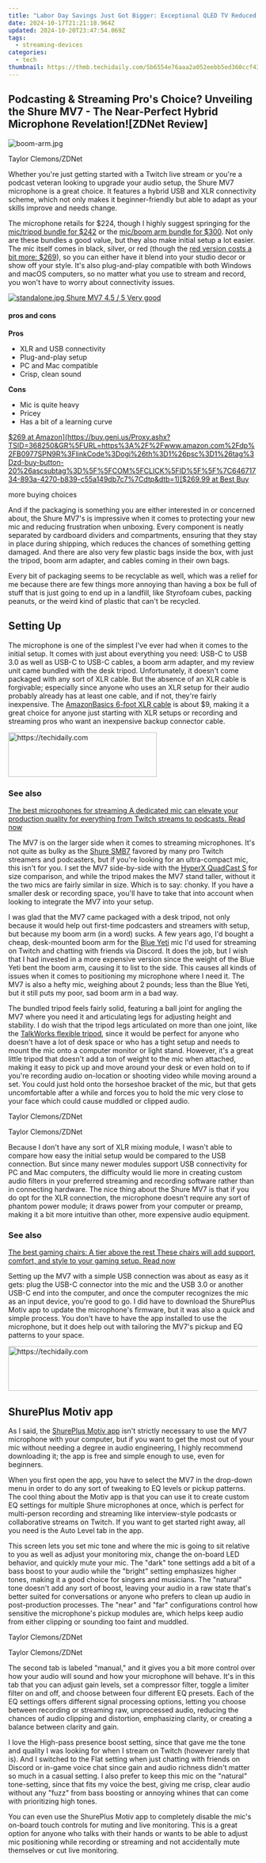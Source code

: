 ```yaml
---
title: "Labor Day Savings Just Got Bigger: Exceptional QLED TV Reduced by $1,000 – Find Out Which Model It Is Today!"
date: 2024-10-17T21:21:18.964Z
updated: 2024-10-20T23:47:54.069Z
tags:
  - streaming-devices
categories:
  - tech
thumbnail: https://thmb.techidaily.com/5b6554e76aaa2a052eebb5ed360ccf43529d16f47d56cedf742a90d738a59cc9.jpg
---
```


## Podcasting & Streaming Pro's Choice? Unveiling the Shure MV7 - The Near-Perfect Hybrid Microphone Revelation![ZDNet Review]

![boom-arm.jpg](https://www.zdnet.com/a/img/resize/174c9f67744aad1077d438eab286f5ae3341b6dc/2022/03/15/5a07436c-2f97-429e-87ae-ab424dfcbdea/boom-arm.jpg?auto=webp&width=1280)

Taylor Clemons/ZDNet

Whether you're just getting started with a Twitch live stream or you're a podcast veteran looking to upgrade your audio setup, the Shure MV7 microphone is a great choice. It features a hybrid USB and XLR connectivity scheme, which not only makes it beginner-friendly but able to adapt as your skills improve and needs change. 

The microphone retails for $224, though I highly suggest springing for the [mic/tripod bundle for $242](https://buy.geni.us/Proxy.ashx?TSID=368250&GR%5FURL=https%3A%2F%2Fwww.amazon.com%2FShure-Microphone-Podcasting-Voice-Isolating-Technology%2Fdp%2FB0977SPN9R%3Ftag%3Dzd-buy-button-20%26ascsubtag%3D%5F%5FCOM%5FCLICK%5FID%5F%5F%7C64671734-893a-4270-b839-c55a149db7c7%7Cdtp&dtb=1) or the [mic/boom arm bundle for $300](https://go.shopyourlikes.com/pi/e9c0cba46d2085221b33df0f47a00ef4c8c15394?afId=614548&afCampaignId=zd-%5F%5FCOM%5FCLICK%5FID%5F%5F-dtp&afCreativeId=2993&afPlacementId=2). Not only are these bundles a good value, but they also make initial setup a lot easier. The mic itself comes in black, silver, or red (though the [red version costs a bit more: $269](https://www.shure.com/en-US/products/microphones/mv7)), so you can either have it blend into your studio decor or show off your style. It's also plug-and-play compatible with both Windows and macOS computers, so no matter what you use to stream and record, you won't have to worry about connectivity issues.

[![standalone.jpg](https://www.zdnet.com/a/img/2022/03/15/51bf5d2e-2e42-407c-8714-c3c84a7ff13a/standalone.jpg) Shure MV7 4.5 / 5  Very good](https://buy.geni.us/Proxy.ashx?TSID=368250&GR%5FURL=https%3A%2F%2Fwww.amazon.com%2Fdp%2FB0977SPN9R%3FlinkCode%3Dogi%26th%3D1%26psc%3D1%26tag%3Dzd-buy-button-20%26ascsubtag%3D%5F%5FCOM%5FCLICK%5FID%5F%5F%7C64671734-893a-4270-b839-c55a149db7c7%7Cdtp&dtb=1) 

#### pros and cons

**Pros** 
* XLR and USB connectivity
* Plug-and-play setup
* PC and Mac compatible
* Crisp, clean sound

**Cons** 
* Mic is quite heavy
* Pricey
* Has a bit of a learning curve

[$269 at Amazon](https://buy.geni.us/Proxy.ashx?TSID=368250&GR%5FURL=https%3A%2F%2Fwww.amazon.com%2Fdp%2FB0977SPN9R%3FlinkCode%3Dogi%26th%3D1%26psc%3D1%26tag%3Dzd-buy-button-20%26ascsubtag%3D%5F%5FCOM%5FCLICK%5FID%5F%5F%7C64671734-893a-4270-b839-c55a149db7c7%7Cdtp&dtb=1)[$269.99 at Best Buy](https://shop-links.co/link/?url=https%3A%2F%2Fbestbuy.7tiv.net%2Fc%2F376373%2F633495%2F10014%3Fprodsku%3D6470594%26u%3Dhttp%253A%252F%252Fwww.bestbuy.com%252Fsite%252F-%252F6470594.p%253Fcmp%253DRMX&publisher_slug=itechdaily19598&exclusive=1)

more buying choices 

And if the packaging is something you are either interested in or concerned about, the Shure MV7's is impressive when it comes to protecting your new mic and reducing frustration when unboxing. Every component is neatly separated by cardboard dividers and compartments, ensuring that they stay in place during shipping, which reduces the chances of something getting damaged. And there are also very few plastic bags inside the box, with just the tripod, boom arm adapter, and cables coming in their own bags. 

Every bit of packaging seems to be recyclable as well, which was a relief for me because there are few things more annoying than having a box be full of stuff that is just going to end up in a landfill, like Styrofoam cubes, packing peanuts, or the weird kind of plastic that can't be recycled. 

## Setting Up

The microphone is one of the simplest I've ever had when it comes to the initial setup. It comes with just about everything you need: USB-C to USB 3.0 as well as USB-C to USB-C cables, a boom arm adapter, and my review unit came bundled with the desk tripod. Unfortunately, it doesn't come packaged with any sort of XLR cable. But the absence of an XLR cable is forgivable; especially since anyone who uses an XLR setup for their audio probably already has at least one cable, and if not, they're fairly inexpensive. The [AmazonBasics 6-foot XLR cable](https://buy.geni.us/Proxy.ashx?TSID=368250&GR%5FURL=https%3A%2F%2Fwww.amazon.com%2FAmazonBasics-Male-Female-Microphone-Cable%2Fdp%2FB01JNLTTKS%3Ftag%3Dzd-buy-button-20%26ascsubtag%3D%5F%5FCOM%5FCLICK%5FID%5F%5F%7C64671734-893a-4270-b839-c55a149db7c7%7Cdtp&dtb=1) is about $9, making it a great choice for anyone just starting with XLR setups or recording and streaming pros who want an inexpensive backup connector cable. 

<!-- affiliate ads begin -->
<a href="https://aligracehair.sjv.io/c/5597632/1934138/19272" target="_top" id="1934138">
  <img src="//a.impactradius-go.com/display-ad/19272-1934138" border="0" alt="https://techidaily.com" width="300" height="90"/>
</a>
<img height="0" width="0" src="https://aligracehair.sjv.io/i/5597632/1934138/19272" style="position:absolute;visibility:hidden;" border="0" />
<!-- affiliate ads end -->

### See also

[The best microphones for streaming A dedicated mic can elevate your production quality for everything from Twitch streams to podcasts.  Read now](https://www.zdnet.com/article/best-streaming-mic/)

The MV7 is on the larger side when it comes to streaming microphones. It's not quite as bulky as the [Shure SMB7](https://buy.geni.us/Proxy.ashx?TSID=368250&GR%5FURL=https%3A%2F%2Fwww.amazon.com%2FShure-SM7B-Cardioid-Dynamic-Microphone%2Fdp%2FB0002E4Z8M%3Ftag%3Dzd-buy-button-20%26ascsubtag%3D%5F%5FCOM%5FCLICK%5FID%5F%5F%7C64671734-893a-4270-b839-c55a149db7c7%7Cdtp&dtb=1) favored by many pro Twitch streamers and podcasters, but if you're looking for an ultra-compact mic, this isn't for you. I set the MV7 side-by-side with the [HyperX QuadCast S](https://buy.geni.us/Proxy.ashx?TSID=368250&GR%5FURL=https%3A%2F%2Fwww.amazon.com%2FHyperX-QuadCast-Condenser-Microphone-Anti-Vibration%2Fdp%2FB08G8WH435%3Ftag%3Dzd-buy-button-20%26ascsubtag%3D%5F%5FCOM%5FCLICK%5FID%5F%5F%7C64671734-893a-4270-b839-c55a149db7c7%7Cdtp&dtb=1) for size comparison, and while the tripod makes the MV7 stand taller, without it the two mics are fairly similar in size. Which is to say: chonky. If you have a smaller desk or recording space, you'll have to take that into account when looking to integrate the MV7 into your setup.

I was glad that the MV7 came packaged with a desk tripod, not only because it would help out first-time podcasters and streamers with setup, but because my boom arm (in a word) sucks. A few years ago, I'd bought a cheap, desk-mounted boom arm for the [Blue Yeti](https://buy.geni.us/Proxy.ashx?TSID=368250&GR%5FURL=https%3A%2F%2Fwww.amazon.com%2FRecording-Streaming-Patterns-Headphone-Adjustable%2Fdp%2FB002VA464S%3Ftag%3Dzd-buy-button-20%26ascsubtag%3D%5F%5FCOM%5FCLICK%5FID%5F%5F%7C64671734-893a-4270-b839-c55a149db7c7%7Cdtp&dtb=1) mic I'd used for streaming on Twitch and chatting with friends via Discord. It does the job, but I wish that I had invested in a more expensive version since the weight of the Blue Yeti bent the boom arm, causing it to list to the side. This causes all kinds of issues when it comes to positioning my microphone where I need it. The MV7 is also a hefty mic, weighing about 2 pounds; less than the Blue Yeti, but it still puts my poor, sad boom arm in a bad way.

The bundled tripod feels fairly solid, featuring a ball joint for angling the MV7 where you need it and articulating legs for adjusting height and stability. I do wish that the tripod legs articulated on more than one joint, like the [TalkWorks flexible tripod](https://buy.geni.us/Proxy.ashx?TSID=368250&GR%5FURL=https%3A%2F%2Fwww.amazon.com%2FPhone-Tripod-iPhone-TalkWorks-Adjustable%2Fdp%2FB0852K8KD7%3Ftag%3Dzd-buy-button-20%26ascsubtag%3D%5F%5FCOM%5FCLICK%5FID%5F%5F%7C64671734-893a-4270-b839-c55a149db7c7%7Cdtp&dtb=1), since it would be perfect for anyone who doesn't have a lot of desk space or who has a tight setup and needs to mount the mic onto a computer monitor or light stand. However, it's a great little tripod that doesn't add a ton of weight to the mic when attached, making it easy to pick up and move around your desk or even hold on to if you're recording audio on-location or shooting video while moving around a set. You could just hold onto the horseshoe bracket of the mic, but that gets uncomfortable after a while and forces you to hold the mic very close to your face which could cause muddled or clipped audio.

Taylor Clemons/ZDNet

Taylor Clemons/ZDNet

Because I don't have any sort of XLR mixing module, I wasn't able to compare how easy the initial setup would be compared to the USB connection. But since many newer modules support USB connectivity for PC and Mac computers, the difficulty would lie more in creating custom audio filters in your preferred streaming and recording software rather than in connecting hardware. The nice thing about the Shure MV7 is that if you do opt for the XLR connection, the microphone doesn't require any sort of phantom power module; it draws power from your computer or preamp, making it a bit more intuitive than other, more expensive audio equipment. 

### See also

[The best gaming chairs: A tier above the rest These chairs will add support, comfort, and style to your gaming setup.  Read now](https://www.zdnet.com/article/best-gaming-chair/)

Setting up the MV7 with a simple USB connection was about as easy as it gets: plug the USB-C connector into the mic and the USB 3.0 or another USB-C end into the computer, and once the computer recognizes the mic as an input device, you're good to go. I did have to download the ShurePlus Motiv app to update the microphone's firmware, but it was also a quick and simple process. You don't have to have the app installed to use the microphone, but it does help out with tailoring the MV7's pickup and EQ patterns to your space.

<!-- affiliate ads begin -->
<a href="https://appsumo.8odi.net/c/5597632/2043617/7443" target="_top" id="2043617">
  <img src="//a.impactradius-go.com/display-ad/7443-2043617" border="0" alt="https://techidaily.com" width="728" height="90"/>
</a>
<img height="0" width="0" src="https://appsumo.8odi.net/i/5597632/2043617/7443" style="position:absolute;visibility:hidden;" border="0" />
<!-- affiliate ads end -->

## ShurePlus Motiv app

As I said, the [ShurePlus Motiv app](https://www.shure.com/en-US/products/software/shure%5Fplus%5Fmotiv%5Fdesktop) isn't strictly necessary to use the MV7 microphone with your computer, but if you want to get the most out of your mic without needing a degree in audio engineering, I highly recommend downloading it; the app is free and simple enough to use, even for beginners. 

When you first open the app, you have to select the MV7 in the drop-down menu in order to do any sort of tweaking to EQ levels or pickup patterns. The cool thing about the Motiv app is that you can use it to create custom EQ settings for multiple Shure microphones at once, which is perfect for multi-person recording and streaming like interview-style podcasts or collaborative streams on Twitch. If you want to get started right away, all you need is the Auto Level tab in the app. 

This screen lets you set mic tone and where the mic is going to sit relative to you as well as adjust your monitoring mix, change the on-board LED behavior, and quickly mute your mic. The "dark" tone settings add a bit of a bass boost to your audio while the "bright" setting emphasizes higher tones, making it a good choice for singers and musicians. The "natural" tone doesn't add any sort of boost, leaving your audio in a raw state that's better suited for conversations or anyone who prefers to clean up audio in post-production processes. The "near" and "far" configurations control how sensitive the microphone's pickup modules are, which helps keep audio from either clipping or sounding too faint and muddled.

Taylor Clemons/ZDNet

Taylor Clemons/ZDNet

The second tab is labeled "manual," and it gives you a bit more control over how your audio will sound and how your microphone will behave. It's in this tab that you can adjust gain levels, set a compressor filter, toggle a limiter filter on and off, and choose between four different EQ presets. Each of the EQ settings offers different signal processing options, letting you choose between recording or streaming raw, unprocessed audio, reducing the chances of audio clipping and distortion, emphasizing clarity, or creating a balance between clarity and gain. 

I love the High-pass presence boost setting, since that gave me the tone and quality I was looking for when I stream on Twitch (however rarely that is). And I switched to the Flat setting when just chatting with friends on Discord or in-game voice chat since gain and audio richness didn't matter so much in a casual setting. I also prefer to keep this mic on the "natural" tone-setting, since that fits my voice the best, giving me crisp, clear audio without any "fuzz" from bass boosting or annoying whines that can come with prioritizing high tones.

You can even use the ShurePlus Motiv app to completely disable the mic's on-board touch controls for muting and live monitoring. This is a great option for anyone who talks with their hands or wants to be able to adjust mic positioning while recording or streaming and not accidentally mute themselves or cut live monitoring.

<!-- affiliate ads begin -->
<span id="1977028">
					<video width="128" height="480" style="cursor:pointer"
           poster="//a.impactradius-go.com/display-clicktoplayimage/1977028.png"
           onclick="if(!this.playClicked){this.play();this.setAttribute('controls',true);this.playClicked=true;}">
	   <source src="//a.impactradius-go.com/display-ad/22993-1977028">
	   <img src="//a.impactradius-go.com/display-clicktoplayimage/1977028.png" style="border: none; height: 100%; width: 100%; object-fit: contain">
	</video>
	<div style="width:80px;text-align:center"><a href="javascript:window.open(decodeURIComponent('https%3A%2F%2Fhomestyler.sjv.io%2Fc%2F5597632%2F1977028%2F22993'), '_blank');void(0);">Click here</a></div>
</span>
<img height="0" width="0" src="https://imp.pxf.io/i/5597632/1977028/22993" style="position:absolute;visibility:hidden;" border="0" />
<!-- affiliate ads end -->

## Recording and live streaming

Taylor Clemons/ZDNet

The MV7 is a delight to use for both recording and live streaming. Once I got everything how I wanted it in the ShurePlus Motiv app, I really didn't need to do a whole lot within either [Streamlabs OBS](https://streamlabs.com/) or [Audacity](https://www.audacityteam.org/) to get clean, clear audio. The pickup modules do an excellent job of singling out your voice or instrument and rejecting just about any background noise. There is also very, very little white noise "hiss" during dead air, which is not only annoying to work around and for an audience to listen to, it gives any recording or live stream an air of being amateur quality. 

Within Streamlabs OBS, the only additional audio processing or filter I needed was a noise gate that further reduced the chances of random background noise being picked up by the microphone; which was very helpful for when my cats decided to body-slam open my office door and scream-cry at me for shrimp treats mid-stream. The MV7 also did very well when recording music with Audacity, picking up clean, crisp sound with very little distortion or "fuzz".

My office doesn't have any sort of acoustic treatments like foam sound absorbers or bass traps, and I was concerned any recorded or live audio would have that odd, almost echo-y sound that happens in rooms without anything to absorb sound that bounces around the walls, floor, and ceiling. But I was pleasantly surprised to find that the audio had a studio-quality feel to it, sounding as though I had a professionally treated space even though I'm just some guy extolling the virtues of the [Carmilla web series](https://www.youtube.com/c/KindaTV/playlists?view=50&sort=dd&shelf%5Fid=8) while playing [I'm on Observation Duty](https://store.steampowered.com/app/1046820/Im%5Fon%5FObservation%5FDuty/) to an audience of about 3 at any given time or noodling around on a beat-up 6-string acoustic guitar I bought for $10 at Goodwill 6 years ago. 

The on-board touch controls were also a godsend during streaming for quick-muting the mic or adjusting the monitoring mix, saving me the hassle of having to tab out of my game to fiddle with settings within the Motiv app or toggle the mute button on and off. They are a little finnicky though, so you may have to poke at the mute button two or three times before it actually cuts the mic.

[Shure MV7 $269 at Amazon](https://buy.geni.us/Proxy.ashx?TSID=368250&GR%5FURL=https%3A%2F%2Fwww.amazon.com%2Fdp%2FB0977SPN9R%3FlinkCode%3Dogi%26th%3D1%26psc%3D1%26tag%3Dzd-buy-button-20%26ascsubtag%3D%5F%5FCOM%5FCLICK%5FID%5F%5F%7C64671734-893a-4270-b839-c55a149db7c7%7Cdtp&dtb=1)

<!-- affiliate ads begin -->
<span id="1982462">
					<video width="576" height="240" style="cursor:pointer"
           poster="//a.impactradius-go.com/display-clicktoplayimage/1982462.png"
           onclick="if(!this.playClicked){this.play();this.setAttribute('controls',true);this.playClicked=true;}">
	   <source src="//a.impactradius-go.com/display-ad/22993-1982462">
	   <img src="//a.impactradius-go.com/display-clicktoplayimage/1982462.png" style="border: none; height: 100%; width: 100%; object-fit: contain">
	</video>
	<div style="width:360px;text-align:center"><a href="javascript:window.open(decodeURIComponent('https%3A%2F%2Fhomestyler.sjv.io%2Fc%2F5597632%2F1982462%2F22993'), '_blank');void(0);">Click here</a></div>
</span>
<img height="0" width="0" src="https://imp.pxf.io/i/5597632/1982462/22993" style="position:absolute;visibility:hidden;" border="0" />
<!-- affiliate ads end -->

## Conclusions

If you're an absolute newbie when it comes to recording or streaming, there are simpler, more budget-friendly options out there for USB microphones for you to cut your teeth on. However, the Shure MV7 is an almost perfect option for anyone who is willing to invest a bit more money into a quality microphone for pro-quality audio. 

And with the XLR connection option, this microphone is designed to adapt with you as your skills improve and audience grows; this makes the MV7 exceptionally valuable for smaller podcast productions that don't have large equipment budgets or Twitch streamers who want a microphone that will last them for years to come. 

This microphone does have its downsides (it's heavy and expensive), but they're so small as to be almost negligible; and the intuitive design of both the microphone and companion app coupled with the plug-and-play USB connectivity far outweigh any limitations you may find.

#### **ZDNET** Recommends

[The best smartwatches you can buy: Apple, Samsung, Google, and more compared](https://www.zdnet.com/article/best-smartwatch/ "The best smartwatches you can buy: Apple, Samsung, Google, and more compared")

[The 5 best VPN services (and tips to choose the right one for you)](https://www.zdnet.com/article/best-vpn/ "The 5 best VPN services (and tips to choose the right one for you)")

[The best Android phones you can buy (including a surprise pick)](https://www.zdnet.com/article/best-android-phone/ "The best Android phones you can buy (including a surprise pick)")

[The best robot vacuum and mop combos (and if they're worth the money)](https://www.zdnet.com/article/best-robot-vacuum-mop/ "The best robot vacuum and mop combos (and if they're worth the money)")

* [The best smartwatches you can buy: Apple, Samsung, Google, and more compared](https://www.zdnet.com/article/best-smartwatch/ "The best smartwatches you can buy: Apple, Samsung, Google, and more compared")
* [The 5 best VPN services (and tips to choose the right one for you)](https://www.zdnet.com/article/best-vpn/ "The 5 best VPN services (and tips to choose the right one for you)")
* [The best Android phones you can buy (including a surprise pick)](https://www.zdnet.com/article/best-android-phone/ "The best Android phones you can buy (including a surprise pick)")
* [The best robot vacuum and mop combos (and if they're worth the money)](https://www.zdnet.com/article/best-robot-vacuum-mop/ "The best robot vacuum and mop combos (and if they're worth the money)")

<ins class="adsbygoogle"
     style="display:block"
     data-ad-format="autorelaxed"
     data-ad-client="ca-pub-7571918770474297"
     data-ad-slot="1223367746"></ins>

<ins class="adsbygoogle"
     style="display:block"
     data-ad-client="ca-pub-7571918770474297"
     data-ad-slot="8358498916"
     data-ad-format="auto"
     data-full-width-responsive="true"></ins>

<span class="atpl-alsoreadstyle">Also read:</span>
<div><ul>
<li><a href="https://screen-video-capture.techidaily.com/new-echoes-unleashed-exploring-sound-with-mac-for-2024/"><u>[New] Echoes Unleashed Exploring Sound with Mac for 2024</u></a></li>
<li><a href="https://extra-skills.techidaily.com/2024-approved-speed-up-your-iphone-photography-with-time-lapses/"><u>2024 Approved Speed Up Your iPhone Photography with Time-Lapses</u></a></li>
<li><a href="https://hardware-reviews.techidaily.com/bridging-the-gap-the-ongoing-effort-by-google-for-seamless-text-communication-between-iphones-and-android-devices/"><u>Bridging the Gap: The Ongoing Effort by Google for Seamless Text Communication Between iPhones & Android Devices</u></a></li>
<li><a href="https://hardware-reviews.techidaily.com/comparing-the-pixel-9-pixel/"><u>Comparing the Pixel 9, Pixel</u></a></li>
<li><a href="https://hardware-reviews.techidaily.com/cross-platform-collaboration-enhanced-share-files-from-android-to-windows-easily/"><u>Cross-Platform Collaboration Enhanced: Share Files From Android to Windows Easily</u></a></li>
<li><a href="https://hardware-reviews.techidaily.com/discover-magsafe-charging-beyond-iphone-enhanced-power-experience-with-android-devices/"><u>Discover MagSafe Charging Beyond iPhone: Enhanced Power Experience with Android Devices</u></a></li>
<li><a href="https://hardware-reviews.techidaily.com/discover-the-ultimate-7-alternative-android-interfaces/"><u>Discover the Ultimate 7 Alternative Android Interfaces</u></a></li>
<li><a href="https://hardware-reviews.techidaily.com/easy-methods-for-relocating-apps-onto-external-sd-cards-on-your-android-device/"><u>Easy Methods for Relocating Apps Onto External SD Cards on Your Android Device</u></a></li>
<li><a href="https://hardware-reviews.techidaily.com/effective-ways-to-prevent-unexpected-shutdowns-on-your-android-device/"><u>Effective Ways to Prevent Unexpected Shutdowns on Your Android Device</u></a></li>
<li><a href="https://hardware-reviews.techidaily.com/effortlessly-cutting-and-pasting-content-in-android-text-hyperlinks-and-visual-media-tips/"><u>Effortlessly Cutting & Pasting Content in Android: Text, Hyperlinks & Visual Media Tips</u></a></li>
<li><a href="https://extra-information.techidaily.com/from-storyboards-to-shortcuts-instra-to-tiksync-guide/"><u>From Storyboards to Shortcuts Instra-to-TikSync Guide</u></a></li>
<li><a href="https://fake-location.techidaily.com/how-to-change-google-play-location-on-motorola-moto-g-5g-2023-drfone-by-drfone-virtual-android/"><u>How to Change Google Play Location On Motorola Moto G 5G (2023) | Dr.fone</u></a></li>
<li><a href="https://screen-mirror.techidaily.com/in-2024-best-3-asus-rog-phone-7-emulator-for-mac-to-run-your-wanted-android-apps-drfone-by-drfone-android/"><u>In 2024, Best 3 Asus ROG Phone 7 Emulator for Mac to Run Your Wanted Android Apps | Dr.fone</u></a></li>
<li><a href="https://android-location-track.techidaily.com/in-2024-how-to-track-a-lost-vivo-s17-for-free-drfone-by-drfone-virtual-android/"><u>In 2024, How to Track a Lost Vivo S17 for Free? | Dr.fone</u></a></li>
<li><a href="https://android-location-track.techidaily.com/in-2024-how-to-track-samsung-galaxy-a05s-location-without-installing-software-drfone-by-drfone-virtual-android/"><u>In 2024, How to Track Samsung Galaxy A05s Location without Installing Software? | Dr.fone</u></a></li>
<li><a href="https://fox-http.techidaily.com/in-2024-optimal-gear-for-enhanced-live-video-quality/"><u>In 2024, Optimal Gear for Enhanced Live Video Quality</u></a></li>
<li><a href="https://sim-unlock.techidaily.com/in-2024-sim-unlock-oppo-a2-phones-without-code-2-ways-to-remove-android-sim-lock-by-drfone-android/"><u>In 2024, Sim Unlock Oppo A2 Phones without Code 2 Ways to Remove Android Sim Lock</u></a></li>
</ul></div>

